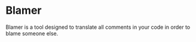# Blamer
Blamer is a tool designed to translate all comments in your code in order to blame someone else.
